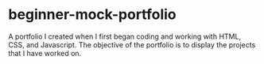 # beginner-mock-portfolio
A portfolio I created when I first began coding and working with HTML, CSS, and Javascript. The objective of the portfolio is to display the projects that I have worked on. 
